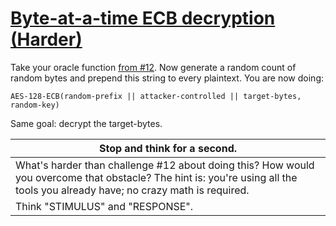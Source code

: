 # [Byte-at-a-time ECB decryption (Harder)](http://cryptopals.com/sets/2/challenges/14/)
Take your oracle function [from #12](../Challenge12). Now generate a random count of random bytes and prepend this string to every plaintext. You are now doing:
```
AES-128-ECB(random-prefix || attacker-controlled || target-bytes, random-key)
```
Same goal: decrypt the target-bytes.

Stop and think for a second. |
---------------------------- |
What's harder than challenge #12 about doing this? How would you overcome that obstacle? The hint is: you're using all the tools you already have; no crazy math is required. |
Think "STIMULUS" and "RESPONSE". |
